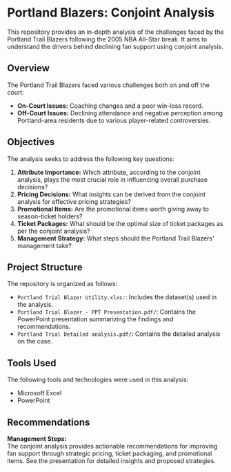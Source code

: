 # Portland Blazers: Conjoint Analysis

This repository provides an in-depth analysis of the challenges faced by the Portland Trail Blazers following the 2005 NBA All-Star break. It aims to understand the drivers behind declining fan support using conjoint analysis.

## Overview

The Portland Trail Blazers faced various challenges both on and off the court:
- **On-Court Issues:** Coaching changes and a poor win-loss record.
- **Off-Court Issues:** Declining attendance and negative perception among Portland-area residents due to various player-related controversies.

## Objectives
The analysis seeks to address the following key questions:

1. **Attribute Importance:** Which attribute, according to the conjoint analysis, plays the most crucial role in influencing overall purchase decisions?
2. **Pricing Decisions:** What insights can be derived from the conjoint analysis for effective pricing strategies?
3. **Promotional Items:** Are the promotional items worth giving away to season-ticket holders?
4. **Ticket Packages:** What should be the optimal size of ticket packages as per the conjoint analysis?
5. **Management Strategy:** What steps should the Portland Trail Blazers' management take?

## Project Structure

The repository is organized as follows:

- `Portland Trial Blazer Utility.xlxs:`: Includes the dataset(s) used in the analysis.
- `Portland Trial Blazer - PPT Presentation.pdf/`: Contains the PowerPoint presentation summarizing the findings and recommendations.
- `Portland Trial Detailed analysis.pdf/`: Contains the detailed analysis on the case.

## Tools Used
The following tools and technologies were used in this analysis:
- Microsoft Excel
- PowerPoint

## Recommendations
**Management Steps:**  
The conjoint analysis provides actionable recommendations for improving fan support through strategic pricing, ticket packaging, and promotional items. See the presentation for detailed insights and proposed strategies.

